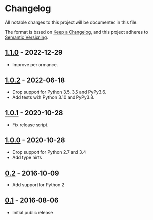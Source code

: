 # Changelog

All notable changes to this project will be documented in this file.

The format is based on [Keep a Changelog](https://keepachangelog.com/en/1.0.0/), and this
project adheres to [Semantic Versioning](https://semver.org/spec/v2.0.0.html).

## [1.1.0] - 2022-12-29

* Improve performance.

## [1.0.2] - 2022-06-18

* Drop support for Python 3.5, 3.6 and PyPy3.6.
* Add tests with Python 3.10 and PyPy3.8.

## [1.0.1] - 2020-10-28

* Fix release script.

## [1.0.0] - 2020-10-28

* Drop support for Python 2.7 and 3.4
* Add type hints

## [0.2] - 2016-10-09

* Add support for Python 2

## [0.1] - 2016-08-06

* Initial public release

[Unreleased]: https://github.com/bbc2/shuffled/compare/1.1.0...main
[1.1.0]: https://github.com/bbc2/shuffled/compare/1.0.2...1.1.0
[1.0.2]: https://github.com/bbc2/shuffled/compare/1.0.1...1.0.2
[1.0.1]: https://github.com/bbc2/shuffled/compare/1.0.0...1.0.1
[1.0.0]: https://github.com/bbc2/shuffled/compare/v0.2...1.0.0
[0.2]: https://github.com/bbc2/shuffled/compare/v0.1...v0.2
[0.1]: https://github.com/bbc2/shuffled/tree/v0.1
